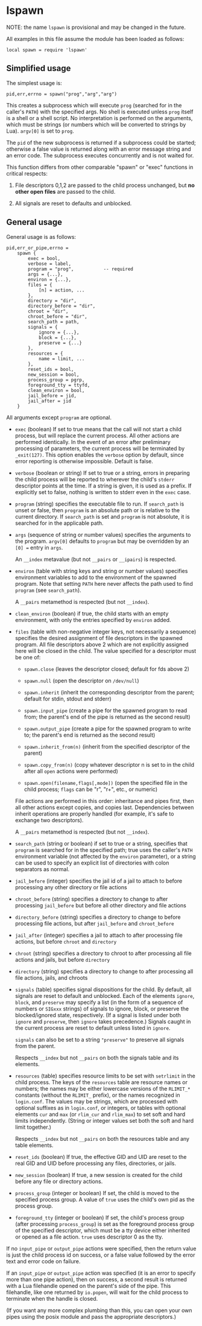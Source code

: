 
lspawn
======

NOTE: the name `lspawn` is provisional and may be changed in the
future.

All examples in this file assume the module has been loaded as
follows:

	local spawn = require 'lspawn'

Simplified usage
----

The simplest usage is:

	pid,err,errno = spawn("prog","arg","arg")

This creates a subprocess which will execute `prog` (searched for in
the caller's `PATH`) with the specified args. No shell is executed
unless `prog` itself is a shell or a shell script. No interpretation
is performed on the arguments, which must be strings (or numbers which
will be converted to strings by Lua). `argv[0]` is set to `prog`.

The `pid` of the new subprocess is returned if a subprocess could be
started; otherwise a false value is returned along with an error
message string and an error code. The subprocess executes concurrently
and is not waited for.

This function differs from other comparable "spawn" or "exec"
functions in critical respects:

  1. File descriptors 0,1,2 are passed to the child process unchanged,
     but **no other open files** are passed to the child.
	 
  0. All signals are reset to defaults and unblocked.


General usage
----

General usage is as follows:

	pid,err_or_pipe,errno =
		spawn {
			exec = bool,
			verbose = label,
			program = "prog",			-- required
			args = {...},
			environ = {...},
			files = {
				[n] = action, ...
			},
			directory = "dir",
			directory_before = "dir",
			chroot = "dir",
			chroot_before = "dir",
			search_path = path,
			signals = {
				ignore = {...},
				block = {...},
				preserve = {...}
			},
			resources = {
				name = limit, ...
			},
			reset_ids = bool,
			new_session = bool,
			process_group = pgrp,
			foreground_tty = ttyfd,
			clean_environ = bool,
			jail_before = jid,
			jail_after = jid
		}

All arguments except `program` are optional.

  * `exec` (boolean) If set to true means that the call will not start
    a child process, but will replace the current process. All other
    actions are performed identically. In the event of an error after
    preliminary processing of parameters, the current process will be
    terminated by `_exit(127)`. This option enables the `verbose`
    option by default, since error reporting is otherwise impossible.
	Default is false.

  * `verbose` (boolean or string) If set to true or a string, errors
    in preparing the child process will be reported to wherever the
    child's `stderr` descriptor points at the time. If a string is
    given, it is used as a prefix. If explicitly set to false, nothing
    is written to stderr even in the `exec` case.
  
  * `program` (string) specifies the executable file to run. If
    `search_path` is unset or false, then `program` is an absolute
    path or is relative to the current directory. If `search_path` is
    set and `program` is not absolute, it is searched for in the
    applicable path.
	
  * `args` (sequence of string or number values) specifies the
    arguments to the program. `argv[0]` defaults to `program` but may
    be overridden by an `[0] =` entry in `args`.
	
	An `__index` metavalue (but not `__pairs` or `__ipairs`) is
    respected.
	
  * `environ` (table with string keys and string or number values)
    specifies environment variables to add to the environment of the
    spawned program. Note that setting `PATH` here never affects the
    path used to find `program` (see `search_path`).
	
	A `__pairs` metamethod is respected (but not `__index`).

  * `clean_environ` (boolean) if true, the child starts with an empty
    environment, with only the entries specified by `environ` added.
  
  * `files` (table with non-negative integer keys, not necessarily a
    sequence) specifies the desired assignment of file descriptors in
    the spawned program. All file descriptors above 2 which are not
    explicitly assigned here will be closed in the child. The value
    specified for a descriptor must be one of:
	
	  + `spawn.close` (leaves the descriptor closed; default for fds above 2)
	  
	  + `spawn.null` (open the descriptor on `/dev/null`)
	  
	  + `spawn.inherit` (inherit the corresponding descriptor from the
        parent; default for stdin, stdout and stderr)
	  
	  + `spawn.input_pipe` (create a pipe for the spawned program to
        read from; the parent's end of the pipe is returned as the
        second result)
	  
	  + `spawn.output_pipe` (create a pipe for the spawned program to
        write to; the parent's end is returned as the second result)
	  
	  + `spawn.inherit_from(n)` (inherit from the specified descriptor
        of the parent)
	  
	  + `spawn.copy_from(n)` (copy whatever descriptor n is set to in
        the child after all `open` actions were performed)
	  
	  + `spawn.open(filename,flags[,mode])` (open the specified file
	    in the child process; `flags` can be "r", "r+", etc., or numeric)

    File actions are performed in this order: inheritance and pipes
	first, then all other actions except copies, and copies last.
	Dependencies between inherit operations are properly handled (for
	example, it's safe to exchange two descriptors).

	A `__pairs` metamethod is respected (but not `__index`).

  * `search_path` (string or boolean) if set to true or a string,
    specifies that `program` is searched for in the specified path;
    true uses the caller's `PATH` environment variable (not affected
    by the `environ` parameter), or a string can be used to specify an
    explicit list of directories with colon separators as normal.
  
  * `jail_before` (integer) specifies the jail id of a jail to attach
    to before processing any other directory or file actions

  * `chroot_before` (string) specifies a directory to change to after
    processing `jail_before` but before all other directory and file
    actions
	
  * `directory_before` (string) specifies a directory to change to
    before processing file actions, but after `jail_before` and
    `chroot_before`

  * `jail_after` (integer) specifies a jail to attach to after
    processing file actions, but before `chroot` and `directory`

  * `chroot` (string) specifies a directory to chroot to after
    processing all file actions and jails, but before `directory`

  * `directory` (string) specifies a directory to change to after
    processing all file actions, jails, and chroots
	
  * `signals` (table) specifies signal dispositions for the child. By
    default, all signals are reset to default and unblocked. Each of
    the elements `ignore`, `block`, and `preserve` may specify a list
    (in the form of a sequence of numbers or `SIGxxx` strings) of
    signals to ignore, block, or preserve the blocked/ignored state,
    respectively. (If a signal is listed under both `ignore` and
    `preserve`, then `ignore` takes precedence.) Signals caught in the
    current process are reset to default unless listed in `ignore`.

	`signals` can also be set to a string `"preserve"` to preserve all
    signals from the parent.

	Respects `__index` but not `__pairs` on both the signals table and
    its elements.
	
  * `resources` (table) specifies resource limits to be set with
    `setrlimit` in the child process. The keys of the `resources`
    table are resource names or numbers; the names may be either
    lowercase versions of the `RLIMIT_*` constants (without the
    `RLIMIT_` prefix), or the names recognized in `login.conf`. The
    values may be strings, which are processed with optional suffixes
    as in `login.conf`, or integers, or tables with optional elements
    `cur` and `max` (or `rlim_cur` and `rlim_max`) to set soft and
    hard limits independently. (String or integer values set both the
    soft and hard limit together.)

	Respects `__index` but not `__pairs` on both the resources table
    and any table elements.

  * `reset_ids` (boolean) If true, the effective GID and UID are reset
    to the real GID and UID before processing any files, directories,
    or jails.
	
  * `new_session` (boolean) If true, a new session is created for the
    child before any file or directory actions.
	
  * `process_group` (integer or boolean) If set, the child is moved to
    the specified process group. A value of `true` uses the child's
    own pid as the process group.
	
  * `foreground_tty` (integer or boolean) If set, the child's process
    group (after processing `process_group`) is set as the foreground
    process group of the specified descriptor, which must be a tty
    device either inherited or opened as a file action. `true` uses
    descriptor 0 as the tty.

If no `input_pipe` or `output_pipe` actions were specified, then the
return value is just the child process id on success, or a false value
followed by the error text and error code on failure.

If an `input_pipe` or `output_pipe` action was specified (it is an
error to specify more than one pipe action), then on success, a second
result is returned with a Lua filehandle opened on the parent's side
of the pipe. This filehandle, like one returned by `io.popen`, will
wait for the child process to terminate when the handle is closed.

(If you want any more complex plumbing than this, you can open your
own pipes using the posix module and pass the appropriate
descriptors.)

